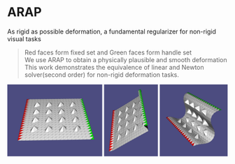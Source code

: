 # ARAP
As rigid as possible deformation, a fundamental regularizer for non-rigid visual tasks 
>Red faces form fixed set and Green faces form handle set  
>We use ARAP to obtain a physically plausible and smooth deformation  
>This work demonstrates the equivalence of linear and Newton solver(second order) for non-rigid deformation tasks.  

![image](https://github.com/Hongboooooo/ARAP/blob/main/ARAP.png)
